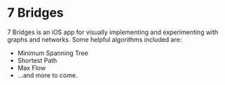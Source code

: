 # 7 Bridges

7 Bridges is an iOS app for visually implementing and experimenting with graphs and networks.
Some helpful algorithms included are:
- Minimum Spanning Tree
- Shortest Path
- Max Flow
- ...and more to come.
